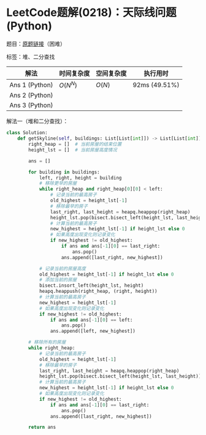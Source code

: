 # LeetCode题解(0218)：天际线问题(Python)

题目：[原题链接](https://leetcode-cn.com/problems/the-skyline-problem/)（困难）

标签：堆、二分查找

| 解法           | 时间复杂度 | 空间复杂度 | 执行用时      |
| -------------- | ---------- | ---------- | ------------- |
| Ans 1 (Python) | $O(N^N)$   | $O(N)$     | 92ms (49.51%) |
| Ans 2 (Python) |            |            |               |
| Ans 3 (Python) |            |            |               |

解法一（堆和二分查找）：

```python
class Solution:
    def getSkyline(self, buildings: List[List[int]]) -> List[List[int]]:
        right_heap = []  # 当前房屋的结束位置
        height_lst = []  # 当前房屋高度情况

        ans = []

        for building in buildings:
            left, right, height = building
            # 移除更早的房屋
            while right_heap and right_heap[0][0] < left:
                # 记录当前的最高房子
                old_highest = height_lst[-1]
                # 移除最早的房子
                last_right, last_height = heapq.heappop(right_heap)
                height_lst.pop(bisect.bisect_left(height_lst, last_height))
                # 计算当前的最高房子
                new_highest = height_lst[-1] if height_lst else 0
                # 如果高度出现变化则记录变化
                if new_highest != old_highest:
                    if ans and ans[-1][0] == last_right:
                        ans.pop()
                    ans.append([last_right, new_highest])

            # 记录当前的房屋高度
            old_highest = height_lst[-1] if height_lst else 0
            # 添加当前的房屋
            bisect.insort_left(height_lst, height)
            heapq.heappush(right_heap, (right, height))
            # 计算当前的最高房子
            new_highest = height_lst[-1]
            # 如果高度出现变化则记录变化
            if new_highest != old_highest:
                if ans and ans[-1][0] == left:
                    ans.pop()
                ans.append([left, new_highest])

        # 移除所有的房屋
        while right_heap:
            # 记录当前的最高房子
            old_highest = height_lst[-1]
            # 移除最早的房子
            last_right, last_height = heapq.heappop(right_heap)
            height_lst.pop(bisect.bisect_left(height_lst, last_height))
            # 计算当前的最高房子
            new_highest = height_lst[-1] if height_lst else 0
            # 如果高度出现变化则记录变化
            if new_highest != old_highest:
                if ans and ans[-1][0] == last_right:
                    ans.pop()
                ans.append([last_right, new_highest])

        return ans
```